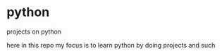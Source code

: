 # python
projects on python

here in this repo my focus is to learn python by doing projects and such
